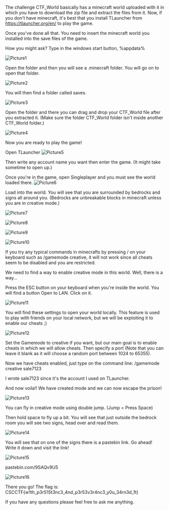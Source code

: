 The challenge CTF_World basically has a minecraft world uploaded with it in which you have to download the zip file and extract the files from it. Now, if you don't have minecraft, it's best that you install TLauncher from https://tlauncher.org/en/ to play the game.


Once you've done all that. You need to insert the minecraft world you installed into the save files of the game.

How you might ask?
Type in the windows start button, %appdata%

![Picture1](https://user-images.githubusercontent.com/74425831/211200766-849e9a7e-1f34-408f-9a6f-5bb16b322d18.png)

Open the folder and then you will see a .minecraft folder. You will go on to open that folder.

![Picture2](https://user-images.githubusercontent.com/74425831/211200968-d4d644a0-b1e1-4a20-aabb-7de528cc18ae.png)

You will then find a folder called saves.

![Picture3](https://user-images.githubusercontent.com/74425831/211201041-c9f54242-678b-4604-a15f-fae9ab103f52.png)

Open the folder and there you can drag and drop your CTF_World file after you extracted it.
(Make sure the folder CTF_World folder isn't inside another CTF_World folder.)

![Picture4](https://user-images.githubusercontent.com/74425831/211201239-6b3ad546-a699-4384-903d-3a6ce459ce8b.png)

Now you are ready to play the game!

Open TLauncher
![Picture5](https://user-images.githubusercontent.com/74425831/211201382-f23e3d31-c90a-4392-ad01-158f71289fde.png)

Then write any account name you want then enter the game. (It might take sometime to open up.)

Once you're in the game, open Singleplayer and you must see the world loaded there.
![Picture6](https://user-images.githubusercontent.com/74425831/211201502-dd84cf8f-56db-4c3f-89a1-1096bad6b223.png)

Load into the world.
You will see that you are surrounded by bedrocks and signs all around you. (Bedrocks are unbreakable blocks in minecraft unless you are in creative mode.)

![Picture7](https://user-images.githubusercontent.com/74425831/211201846-bfe05337-5268-4ee7-8b0c-7e9ad9a24e1c.png)

![Picture8](https://user-images.githubusercontent.com/74425831/211201847-51bb9a66-031f-4eb7-9ed6-0df4f515646a.png)

![Picture9](https://user-images.githubusercontent.com/74425831/211201848-c22e6bd4-124f-4ec6-9545-8a73b8308d48.png)

![Picture10](https://user-images.githubusercontent.com/74425831/211201845-05b1ea44-1625-470c-841f-6be70f9613ea.png)

If you try any typical commands in minecrafts by pressing / on your keyboard such as /gamemode creative, it will not work since all cheats seem to be disabled and you are restricted.

We need to find a way to enable creative mode in this world.
Well, there is a way...

Press the ESC button on your keyboard when you're inside the world. You will find a button Open to LAN. Click on it.

![Picture11](https://user-images.githubusercontent.com/74425831/211202205-412f8a2f-74db-44ce-a657-97ea8d6d167b.png)
 
 You will find these settings to open your world locally. This feature is used to play with friends on your local network, but we will be exploiting it to enable our cheats ;)
 
![Picture12](https://user-images.githubusercontent.com/74425831/211202220-1705b2dc-f53d-4c23-aacc-8374bfe42a86.png)

Set the Gamemode to creative if you want, but our main goal is to enable cheats in which we will allow cheats. Then specify a port (Note that you can leave it blank as it will choose a random port between 1024 to 65355).

Now we have cheats enabled, just type on the command line:
/gamemode creative sale7123

I wrote sale7123 since it's the account I used on TLauncher.

And now voila!! We have created mode and we can now escape the prison!

![Picture13](https://user-images.githubusercontent.com/74425831/211203020-38dba8f5-add8-497e-8459-b3ece741398a.png)

You can fly in creative mode using double jump. (Jump = Press Space)

Then hold space to fly up a bit.
You will see that just outside the bedrock room you will see two signs, head over and read them.

![Picture14](https://user-images.githubusercontent.com/74425831/211203143-d1790f6c-4410-4b5f-aba1-97abd4b714d0.png)

You will see that on one of the signs there is a pastebin link. Go ahead! Write it down and visit the link!

![Picture15](https://user-images.githubusercontent.com/74425831/211203365-d1812ee2-52db-4438-a57e-84228077db60.png)

pastebin.com/9SAQv9U5

![Picture16](https://user-images.githubusercontent.com/74425831/211203467-8d8bb197-f619-4e15-83dc-3b9a7f3c513e.png)

There you go!
The flag is: CSCCTF{w1th_p3r515t3nc3_4nd_p3r53v3r4nc3_y0u_34rn3d_1t}

If you have any questions please feel free to ask me anything.
